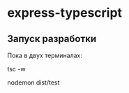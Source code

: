 # express-typescript


Запуск разработки
-----------------

Пока в двух терминалах:

tsc -w

nodemon dist/test

